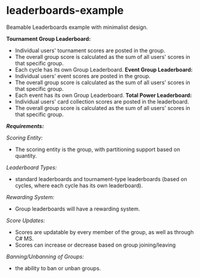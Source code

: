 # leaderboards-example
Beamable Leaderboards example with minimalist design.

**Tournament Group Leaderboard:**
  - Individual users' tournament scores are posted in the group.
  - The overall group score is calculated as the sum of all users' scores in that specific group.
  - Each cycle has its own Group Leaderboard.
**Event Group Leaderboard:**
  - Individual users' event scores are posted in the group.
  - The overall group score is calculated as the sum of all users' scores in that specific group.
  - Each event has its own Group Leaderboard.
**Total Power Leaderboard:**
  - Individual users' card collection scores are posted in the leaderboard.
  - The overall group score is calculated as the sum of all users' scores in that specific group.
    

***Requirements:***

*Scoring Entity:*
  - The scoring entity is the group, with partitioning support based on quantity.
    
*Leaderboard Types:*
  - standard leaderboards and tournament-type leaderboards (based on cycles, where each cycle has its own leaderboard).

*Rewarding System:*
   - Group leaderboards will have a rewarding system.

*Score Updates:*
  - Scores are updatable by every member of the group, as well as through C# MS.
  - Scores can increase or decrease based on group joining/leaving

*Banning/Unbanning of Groups:*
  - the ability to ban or unban groups.
